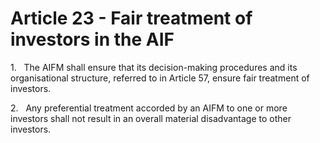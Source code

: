 # Article 23 - Fair treatment of investors in the AIF


1.   The AIFM shall ensure that its decision-making procedures and its organisational structure, referred to in Article 57, ensure fair treatment of investors.

2.   Any preferential treatment accorded by an AIFM to one or more investors shall not result in an overall material disadvantage to other investors.

